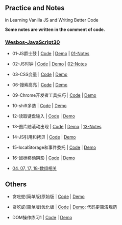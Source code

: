 ## Practice and Notes

in Learning Vanilla JS and Writing Better Code

**Some notes are written in the comment of code.**

### [Wesbos-JavaScript30](https://github.com/wesbos/JavaScript30/)

- 01-JS爵士鼓 | [Code](https://github.com/icyfish/vanilla-js/blob/master/wesbos-js/01-js-drum-kit/index.html) | [Demo](https://icyfish.github.io/vanilla-js/wesbos-js/01-js-drum-kit/) | [01-Notes](https://github.com/icyfish/vanilla-js/blob/master/wesbos-js/01-js-drum-kit/01-notes.md)

- 02-JS时钟 | [Code](https://github.com/icyfish/vanilla-js/blob/master/wesbos-js/02-js-css-clock/index.html) | [Demo](https://icyfish.github.io/vanilla-js/wesbos-js/02-js-css-clock/) | [02-Notes](https://github.com/icyfish/vanilla-js/blob/master/wesbos-js/02-js-css-clock/02-notes.md)

- 03-CSS变量 | [Code](https://github.com/icyfish/vanilla-js/blob/master/wesbos-js/03-css-variables/index.html) | [Demo](https://icyfish.github.io/vanilla-js/wesbos-js/03-css-variables/)

- 06-搜索高亮 | [Code](https://github.com/icyfish/vanilla-js/blob/master/wesbos-js/06-type-ahead/index.html) | [Demo](https://icyfish.github.io/vanilla-js/wesbos-js/06-type-ahead/)

- 09-Chrome开发者工具技巧 | [Code](https://github.com/icyfish/vanilla-js/blob/master/wesbos-js/09-dev-tools/index.html) | [Demo](https://icyfish.github.io/vanilla-js/wesbos-js/09-dev-tools/)

- 10-shift多选 | [Code](https://github.com/icyfish/vanilla-js/blob/master/wesbos-js/10-shift-checkbox/index.html) | [Demo](https://icyfish.github.io/vanilla-js/wesbos-js/10-shift-checkbox/)

- 12-读取键盘输入 | [Code](https://github.com/icyfish/vanilla-js/blob/master/wesbos-js/12-key-detection/index.html) | [Demo](https://icyfish.github.io/vanilla-js/wesbos-js/12-key-detection/)

- 13-图片随滚动出现 | [Code](https://github.com/icyfish/vanilla-js/blob/master/wesbos-js/13-slide-scroll/index.html) | [Demo](https://icyfish.github.io/vanilla-js/wesbos-js/13-slide-scroll/) | [13-Notes](https://github.com/icyfish/vanilla-js/blob/master/wesbos-js/13-slide-scroll/13-notes.md)

- 14-JS引用和拷贝 | [Code](https://github.com/icyfish/vanilla-js/blob/master/wesbos-js/14-js-ref-copy/index.html) | [Demo](https://icyfish.github.io/vanilla-js/wesbos-js/14-js-ref-copy/)

- 15-localStorage和事件委托 | [Code](https://github.com/icyfish/vanilla-js/blob/master/wesbos-js/15-localstorage/index.html) | [Demo](https://icyfish.github.io/vanilla-js/wesbos-js/15-localstorage/)

- 16-鼠标移动阴影 | [Code](https://github.com/icyfish/vanilla-js/blob/master/wesbos-js/16-mouse-move-shadow/index.html) | [Demo](https://icyfish.github.io/vanilla-js/wesbos-js/16-mouse-move-shadow/)

- [04, 07, 17, 18-数组相关](https://icyfish.me/2016/12/29/array-methods/)

## Others

- 贪吃蛇(简单版)原始版 | [Code](https://github.com/icyfish/vanilla-js/blob/master/snake-game/prototype.html) | [Demo](https://icyfish.github.io/vanilla-js/snake-game/prototype.html)

- 贪吃蛇(简单版)优化版 | [Code](https://github.com/icyfish/vanilla-js/blob/master/snake-game/snake.js) | [Demo](https://icyfish.github.io/vanilla-js/snake-game/): 代码更简洁规范

- DOM操作练习1 | [Code](https://github.com/icyfish/vanilla-js/blob/master/unnamed/DOM-1.html) | [Demo](https://icyfish.github.io/vanilla-js/unnamed/DOM-1.html)
